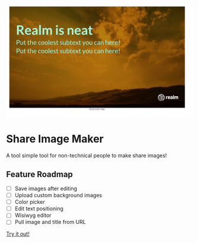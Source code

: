 ![share-image-maker](demo-screenshot.png)

# Share Image Maker
A tool simple tool for non-technical people to make share images!

## Feature Roadmap

- [ ] Save images after editing
- [ ] Upload custom background images
- [ ] Color picker
- [ ] Edit text positioning
- [ ] Wisiwyg editor
- [ ] Pull image and title from URL

[Try it out!](https://pixelchef.github.io/share-image-maker/)
